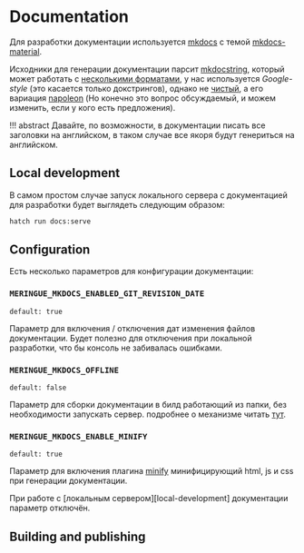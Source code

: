 # Documentation

Для разработки документации используется [mkdocs](https://www.mkdocs.org/) с темой [mkdocs-material](https://squidfunk.github.io/mkdocs-material/).

Исходники для генерации документации парсит [mkdocstring](https://mkdocstrings.github.io/), который может работать с [несколькими форматами](https://mkdocstrings.github.io/python/#features), у нас используется _Google-style_ (это касается только докстрингов), однако не [чистый](https://google.github.io/styleguide/pyguide.html#38-comments-and-docstrings), а его вариация [napoleon](https://sphinxcontrib-napoleon.readthedocs.io/en/latest/example_google.html) (Но конечно это вопрос обсуждаемый, и можем изменить, если у кого есть предложения).

!!! abstract
	Давайте, по возможности, в документации писать все заголовки на английском, в таком случае все якоря будут генериться на английском.


## Local development

В самом простом случае запуск локального сервера с документацией для разработки будет выглядеть следующим образом:

```bash
hatch run docs:serve
```


## Configuration

Есть несколько параметров для конфигурации документации:


### `MERINGUE_MKDOCS_ENABLED_GIT_REVISION_DATE`

`default: true`

Параметр для включения / отключения дат изменения файлов документации. Будет полезно для отключения при локальной разработки, что бы консоль не забивалась ошибками.


### `MERINGUE_MKDOCS_OFFLINE`

`default: false`

Параметр для сборки документации в билд работающий из папки, без необходимости запускать сервер. подробнее о механизме читать [тут](https://squidfunk.github.io/mkdocs-material/setup/building-for-offline-usage/).


### `MERINGUE_MKDOCS_ENABLE_MINIFY`

`default: true`

Параметр для включения плагина [minify](https://github.com/byrnereese/mkdocs-minify-plugin) минифицирующий html, js и css при генерации документации.

При работе с [локальным сервером][local-development] документации параметр отключён.


## Building and publishing

